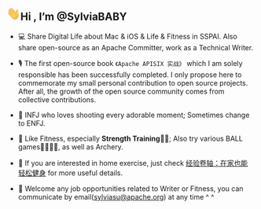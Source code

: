 ## <img src="https://raw.githubusercontent.com/parth-27/parth-27/master/Hi.gif" width="28px" height="28px"/>Hi , I’m @SylviaBABY

- 💻 Share Digital Life about Mac & iOS & Life & Fitness in SSPAI. Also share open-source as an Apache Committer, work as a Technical Writer.

- 🎙️ The first open-source book `《Apache APISIX 实战》` which I am solely responsible has been successfully completed. I only propose here to commemorate my small personal contribution to open source projects. After all, the growth of the open source community comes from collective contributions.

- 🌱 INFJ who loves shooting every adorable moment; Sometimes change to ENFJ.

- 💞️ Like Fitness, especially **Strength Training**🏋️‍♀️; Also try various BALL games🏀🎱🏓🏸, as well as Archery.

- 📣 If you are interested in home exercise, just check [经验卷轴：在家也能轻松健身](https://sspai.com/series/293) for more useful details.

- 🫡 Welcome any job opportunities related to Writer or Fitness, you can communicate by email(sylviasu@apache.org) at any time ^ ^

<!---
SylviaBABY/SylviaBABY is a ✨ special ✨ repository because its `README.md` (this file) appears on your GitHub profile.
You can click the Preview link to take a look at your changes.
--->
